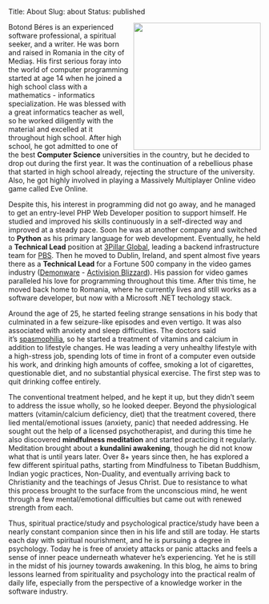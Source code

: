 Title: About
Slug: about
Status: published

<style type="text/css" rel="stylesheet">
#profile { 
    float: right;
    margin-left: 10px;
    }
</style>

<img id="profile" src="{static}/images/profile_2020_cropped.png" width="254" height="254" />

Botond Béres is an experienced software professional, a spiritual seeker, and a writer. He was born and raised in Romania in the city of Mediaș. His first serious foray into the world of computer programming started at age 14 when he joined a high school class with a mathematics - informatics specialization. He was blessed with a great informatics teacher as well, so he worked diligently with the material and excelled at it throughout high school. After high school, he got admitted to one of the best **Computer Science** universities in the country, but he decided to drop out during the first year. It was the continuation of a rebellious phase that started in high school already, rejecting the structure of the university. Also, he got highly involved in playing a Massively Multiplayer Online video game called Eve Online.

Despite this, his interest in programming did not go away, and he managed to get an entry-level PHP Web Developer position to support himself. He studied and improved his skills continuously in a self-directed way and improved at a steady pace. Soon he was at another company and switched to **Python** as his primary language for web development. Eventually, he held a **Technical Lead** position at [3Pillar Global](https://www.3pillarglobal.com/), leading a backend infrastructure team for [PBS](https://www.pbs.org/). Then he moved to Dublin, Ireland, and spent almost five years there as a **Technical Lead** for a Fortune 500 company in the video games industry ([Demonware](https://www.demonware.net) - [Activision Blizzard](https://www.activision.com/)). His passion for video games paralleled his love for programming throughout this time. After this time, he moved back home to Romania, where he currently lives and still works as a software developer, but now with a Microsoft .NET techology stack.

Around the age of 25, he started feeling strange sensations in his body that culminated in a few seizure-like episodes and even vertigo. It was also associated with anxiety and sleep difficulties. The doctors said it’s [spasmophilia](https://health.ccm.net/faq/2443-spasmophilia-definition), so he started a treatment of vitamins and calcium in addition to lifestyle changes. He was leading a very unhealthy lifestyle with a high-stress job, spending lots of time in front of a computer even outside his work, and drinking high amounts of coffee, smoking a lot of cigarettes, questionable diet, and no substantial physical exercise. The first step was to quit drinking coffee entirely.

The conventional treatment helped, and he kept it up, but they didn’t seem to address the issue wholly, so he looked deeper. Beyond the physiological matters (vitamin/calcium deficiency, diet) that the treatment covered, there lied mental/emotional issues (anxiety, panic) that needed addressing. He sought out the help of a licensed psychotherapist, and during this time he also discovered **mindfulness meditation** and started practicing it regularly. Meditation brought about a **kundalini awakening**, though he did not know what that is until years later. Over 8+ years since then, he has explored a few different spiritual paths, starting from Mindfulness to Tibetan Buddhism, Indian yogic practices, Non-Duality, and eventually arriving back to Christianity and the teachings of Jesus Christ. Due to resistance to what this process brought to the surface from the unconscious mind, he went through a few mental/emotional difficulties but came out with renewed strength from each.

Thus, spiritual practice/study and psychological practice/study have been a nearly constant companion since then in his life and still are today. He starts each day with spiritual nourishment, and he is pursuing a degree in psychology. Today he is free of anxiety attacks or panic attacks and feels a sense of inner peace underneath whatever he’s experiencing. Yet he is still in the midst of his journey towards awakening. In this blog, he aims to bring lessons learned from spirituality and psychology into the practical realm of daily life, especially from the perspective of a knowledge worker in the software industry.

